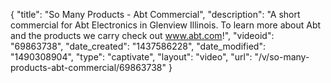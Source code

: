 {
    "title": "So Many Products - Abt Commercial",
    "description": "A short commercial for Abt Electronics in Glenview Illinois. To learn more about Abt and the products we carry check out www.abt.com!",
    "videoid": "69863738",
    "date_created": "1437586228",
    "date_modified": "1490308904",
    "type": "captivate",
    "layout": "video",
    "url": "\/v\/so-many-products-abt-commercial\/69863738"
}